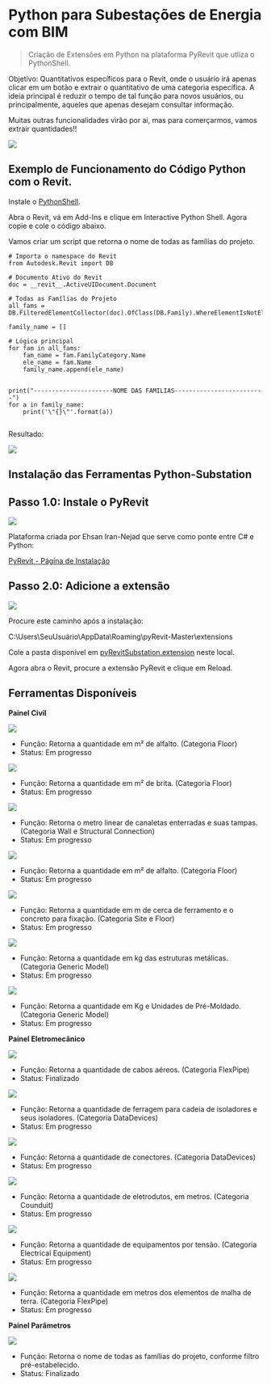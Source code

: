 # Python para Subestações de Energia com BIM 
> Criação de Extensões em Python na plataforma PyRevit que utliza o PythonShell.

Objetivo: Quantitativos específicos para o Revit, onde o usuário irá apenas clicar em um botão e extrair o quantitativo de uma categoria específica. A ideia principal é reduzir o tempo de tal função para novos usuários, ou principalmente, aqueles que apenas desejam consultar informação. 

Muitas outras funcionalidades virão por ai, mas para comerçarmos, vamos extrair quantidades!! 

![](../header.png)

## Exemplo de Funcionamento do Código Python com o Revit. 

Instale o [PythonShell](https://github.com/architecture-building-systems/revitpythonshell). 

Abra o Revit, vá em Add-Ins e clique em Interactive Python Shell. Agora copie e cole o código abaixo. 

Vamos criar um script que retorna o nome de todas as famílias do projeto. 

```
# Importa o namespace do Revit 
from Autodesk.Revit import DB

# Documento Ativo do Revit 
doc = __revit__.ActiveUIDocument.Document

# Todas as Famílias do Projeto
all_fams = DB.FilteredElementCollector(doc).OfClass(DB.Family).WhereElementIsNotElementType().ToElements()

family_name = []

# Lógica principal
for fam in all_fams:
    fam_name = fam.FamilyCategory.Name  
    ele_name = fam.Name
    family_name.append(ele_name)
	

print("----------------------NOME DAS FAMILIAS-------------------------")
for a in family_name:
    print('\"{}\"'.format(a))
    

```

Resultado: 

![](https://github.com/ggiavoni/Python-Substation-/blob/main/Imagens/1.16.PNG)


## Instalação das Ferramentas Python-Substation

## Passo 1.0: Instale o PyRevit

![](https://github.com/ggiavoni/Python-Substation-/blob/main/1.1.PNG)

Plataforma criada por Ehsan Iran-Nejad que serve como ponte entre C# e Python: 

[PyRevit - Página de Instalação](https://www.notion.so/Install-pyRevit-98ca4359920a42c3af5c12a7c99a196d)

## Passo 2.0: Adicione a extensão 

![](https://github.com/ggiavoni/Python-Substation-/blob/main/1.0.PNG)

Procure este caminho após a instalação: 

C:\Users\SeuUsuário\AppData\Roaming\pyRevit-Master\extensions

Cole a pasta disponível em [pyRevitSubstation.extension](https://github.com/ggiavoni/PythonSubstation-/tree/main/pyRevitSubstation.extension/pyRevitSub.tab) neste local. 

Agora abra o Revit, procure a extensão PyRevit e clique em Reload. 
 
## Ferramentas Disponíveis 

**Painel Civil** 

![](https://github.com/ggiavoni/Python-Substation-/blob/main/Imagens/1.2.PNG)

* Função: Retorna a quantidade em m² de alfalto. (Categoria Floor)
* Status: Em progresso

![](https://github.com/ggiavoni/Python-Substation-/blob/main/Imagens/1.3.PNG)

* Função: Retorna a quantidade em m² de brita. (Categoria Floor)
* Status: Em progresso

![](https://github.com/ggiavoni/Python-Substation-/blob/main/Imagens/1.4.PNG)

* Função: Retorna o metro linear de canaletas enterradas e suas tampas. (Categoria Wall e Structural Connection)
* Status: Em progresso

![](https://github.com/ggiavoni/Python-Substation-/blob/main/Imagens/1.5.PNG)

* Função: Retorna a quantidade em m² de alfalto. (Categoria Floor)
* Status: Em progresso

![](https://github.com/ggiavoni/Python-Substation-/blob/main/Imagens/1.6.PNG)

* Função: Retorna a quantidade em m de cerca de ferramento e o concreto para fixação. (Categoria Site e Floor)
* Status: Em progresso


![](https://github.com/ggiavoni/Python-Substation-/blob/main/Imagens/1.7.PNG)

* Função: Retorna a quantidade em kg das estruturas metálicas. (Categoria Generic Model)
* Status: Em progresso


![](https://github.com/ggiavoni/Python-Substation-/blob/main/Imagens/1.8.PNG)

* Função: Retorna a quantidade em Kg e Unidades de Pré-Moldado. (Categoria Generic Model)
* Status: Em progresso

**Painel Eletromecânico**

![](https://github.com/ggiavoni/Python-Substation-/blob/main/Imagens/1.9.PNG)

* Função: Retorna a quantidade de cabos aéreos. (Categoria FlexPipe)
* Status: Finalizado


![](https://github.com/ggiavoni/Python-Substation-/blob/main/Imagens/1.10.PNG)

* Função: Retorna a quantidade de ferragem para cadeia de isoladores e seus isoladores. (Categoria DataDevices)
* Status: Em progresso

![](https://github.com/ggiavoni/Python-Substation-/blob/main/Imagens/1.11.PNG)

* Função: Retorna a quantidade de conectores. (Categoria DataDevices)
* Status: Em progresso

![](https://github.com/ggiavoni/Python-Substation-/blob/main/Imagens/1.12.PNG)

* Função: Retorna a quantidade de eletrodutos, em metros. (Categoria Counduit)
* Status: Em progresso

![](https://github.com/ggiavoni/Python-Substation-/blob/main/Imagens/1.13.PNG)

* Função: Retorna a quantidade de equipamentos por tensão. (Categoria Electrical Equipment)
* Status: Em progresso

![](https://github.com/ggiavoni/Python-Substation-/blob/main/Imagens/1.14.PNG)

* Função: Retorna a quantidade em metros dos elementos de malha de terra. (Categoria FlexPipe)
* Status: Em progresso

**Painel Parâmetros**

![](https://github.com/ggiavoni/Python-Substation-/blob/main/Imagens/1.15.PNG)

* Função: Retorna o nome de todas as famílias do projeto, conforme filtro pré-estabelecido. 
* Status: Finalizado



